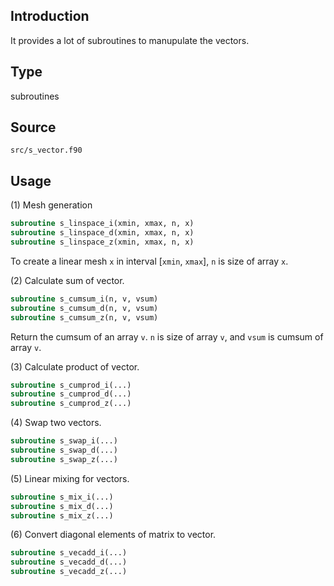 ## Introduction

It provides a lot of subroutines to manupulate the vectors.

## Type

subroutines

## Source

`src/s_vector.f90`

## Usage

(1) Mesh generation

```fortran
subroutine s_linspace_i(xmin, xmax, n, x)
subroutine s_linspace_d(xmin, xmax, n, x)
subroutine s_linspace_z(xmin, xmax, n, x)
```

To create a linear mesh `x` in interval [`xmin`, `xmax`], `n` is size of array `x`.

(2) Calculate sum of vector.

```fortran
subroutine s_cumsum_i(n, v, vsum)
subroutine s_cumsum_d(n, v, vsum)
subroutine s_cumsum_z(n, v, vsum)
```

Return the cumsum of an array `v`. `n` is size of array `v`, and `vsum` is cumsum of array `v`.

(3) Calculate product of vector.

```fortran
subroutine s_cumprod_i(...)
subroutine s_cumprod_d(...)
subroutine s_cumprod_z(...)
```

(4) Swap two vectors.

```fortran
subroutine s_swap_i(...)
subroutine s_swap_d(...)
subroutine s_swap_z(...)
```

(5) Linear mixing for vectors.

```fortran
subroutine s_mix_i(...)
subroutine s_mix_d(...)
subroutine s_mix_z(...)
```

(6) Convert diagonal elements of matrix to vector.

```fortran
subroutine s_vecadd_i(...)
subroutine s_vecadd_d(...)
subroutine s_vecadd_z(...)
```
